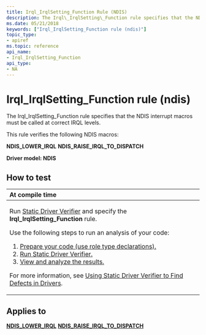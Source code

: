 ```yaml
---
title: Irql_IrqlSetting_Function Rule (NDIS)
description: The Irql\_IrqlSetting\_Function rule specifies that the NDIS interrupt macros must be called at correct IRQL levels.
ms.date: 05/21/2018
keywords: ["Irql_IrqlSetting_Function rule (ndis)"]
topic_type:
- apiref
ms.topic: reference
api_name:
- Irql_IrqlSetting_Function
api_type:
- NA
---
```


# Irql\_IrqlSetting\_Function rule (ndis)


The Irql\_IrqlSetting\_Function rule specifies that the NDIS interrupt macros must be called at correct IRQL levels.

This rule verifies the following NDIS macros:

**NDIS\_LOWER\_IRQL**
**NDIS\_RAISE\_IRQL\_TO\_DISPATCH**

**Driver model: NDIS**

## How to test

<table>
<colgroup>
<col width="100%" />
</colgroup>
<thead>
<tr class="header">
<th align="left">At compile time</th>
</tr>
</thead>
<tbody>
<tr class="odd">
<td align="left"><p>Run <a href="/windows-hardware/drivers/devtest/static-driver-verifier" data-raw-source="[Static Driver Verifier](./static-driver-verifier.md)">Static Driver Verifier</a> and specify the <strong>Irql_IrqlSetting_Function</strong> rule.</p>
Use the following steps to run an analysis of your code:
<ol>
<li><a href="/windows-hardware/drivers/devtest/using-static-driver-verifier-to-find-defects-in-drivers#preparing-your-source-code" data-raw-source="[Prepare your code (use role type declarations).](./using-static-driver-verifier-to-find-defects-in-drivers.md#preparing-your-source-code)">Prepare your code (use role type declarations).</a></li>
<li><a href="/windows-hardware/drivers/devtest/using-static-driver-verifier-to-find-defects-in-drivers#running-static-driver-verifier" data-raw-source="[Run Static Driver Verifier.](./using-static-driver-verifier-to-find-defects-in-drivers.md#running-static-driver-verifier)">Run Static Driver Verifier.</a></li>
<li><a href="/windows-hardware/drivers/devtest/using-static-driver-verifier-to-find-defects-in-drivers#viewing-and-analyzing-the-results" data-raw-source="[View and analyze the results.](./using-static-driver-verifier-to-find-defects-in-drivers.md#viewing-and-analyzing-the-results)">View and analyze the results.</a></li>
</ol>
<p>For more information, see <a href="/windows-hardware/drivers/devtest/using-static-driver-verifier-to-find-defects-in-drivers" data-raw-source="[Using Static Driver Verifier to Find Defects in Drivers](./using-static-driver-verifier-to-find-defects-in-drivers.md)">Using Static Driver Verifier to Find Defects in Drivers</a>.</p></td>
</tr>
</tbody>
</table>

## Applies to

[**NDIS\_LOWER\_IRQL**](/windows-hardware/drivers/ddi/ndis/nf-ndis-ndis_lower_irql)
[**NDIS\_RAISE\_IRQL\_TO\_DISPATCH**](/windows-hardware/drivers/ddi/ndis/nf-ndis-ndis_raise_irql_to_dispatch)
